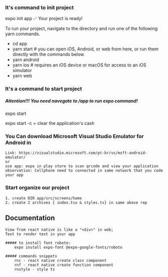 ### It's command to init project
expo init app
✅ Your project is ready!

To run your project, navigate to the directory and run one of the following yarn commands.

- cd app
- yarn start # you can open iOS, Android, or web from here, or run them directly with the commands below.
- yarn android
- yarn ios # requires an iOS device or macOS for access to an iOS simulator
- yarn web


### It's a command to start project
##### Attention!!! You need navegate to /app to run expo command!
expo start

expo start -c = clear the application's cash

### You Can download Microsoft Visual Studio Emulator for Android in
    Link: https://visualstudio.microsoft.com/pt-br/vs/msft-android-emulator/
    or
    use app: expo in play store to scan qrcode and view your application
    observation: Cellphone need to connected in same network that you code your app



### Start organize our project

    1. create DIR app/src/screens/home
    2. create 2 archives { index.tsx & styles.ts} in same above rep




## Documentation

    View from react native is like a "<div>" in web;
    Text to render text in your app

    ##### to install font roboto:
        expo install expo-font @expo-google-fonts/roboto 
    
    ##### commands snippets
        rnc - react native create class component
        rnf - react native create function component
        rnstyle - style ts